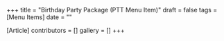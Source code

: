 +++
title = "Birthday Party Package (PTT Menu Item)"
draft = false
tags = [Menu Items]
date = ""

[Article]
contributors = []
gallery = []
+++